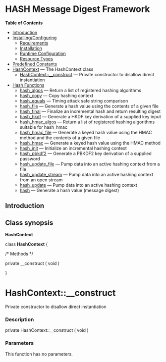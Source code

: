 HASH Message Digest Framework
=============================

**Table of Contents**

-   [Introduction](/intro/hash.html)
-   [Installing/Configuring](/hash/setup.html)
    -   [Requirements](/hash/setup.html#Requirements)
    -   [Installation](/hash/setup.html#Installation)
    -   [Runtime
        Configuration](/hash/setup.html#Runtime%20Configuration)
    -   [Resource Types](/hash/setup.html#Resource%20Types)
-   [Predefined Constants](/hash/constants.html)
-   [HashContext](/class/hashcontext.html) — The HashContext class
    -   [HashContext::\_\_construct](/class/hashcontext.html#HashContext::__construct)
        — Private constructor to disallow direct instantiation
-   [Hash Functions](/ref/hash.html)
    -   [hash\_algos](/ref/hash.html#hash_algos) — Return a list of
        registered hashing algorithms
    -   [hash\_copy](/ref/hash.html#hash_copy) — Copy hashing context
    -   [hash\_equals](/ref/hash.html#hash_equals) — Timing attack safe
        string comparison
    -   [hash\_file](/ref/hash.html#hash_file) — Generate a hash value
        using the contents of a given file
    -   [hash\_final](/ref/hash.html#hash_final) — Finalize an
        incremental hash and return resulting digest
    -   [hash\_hkdf](/ref/hash.html#hash_hkdf) — Generate a HKDF key
        derivation of a supplied key input
    -   [hash\_hmac\_algos](/ref/hash.html#hash_hmac_algos) — Return a
        list of registered hashing algorithms suitable for hash\_hmac
    -   [hash\_hmac\_file](/ref/hash.html#hash_hmac_file) — Generate a
        keyed hash value using the HMAC method and the contents of a
        given file
    -   [hash\_hmac](/ref/hash.html#hash_hmac) — Generate a keyed hash
        value using the HMAC method
    -   [hash\_init](/ref/hash.html#hash_init) — Initialize an
        incremental hashing context
    -   [hash\_pbkdf2](/ref/hash.html#hash_pbkdf2) — Generate a PBKDF2
        key derivation of a supplied password
    -   [hash\_update\_file](/ref/hash.html#hash_update_file) — Pump
        data into an active hashing context from a file
    -   [hash\_update\_stream](/ref/hash.html#hash_update_stream) — Pump
        data into an active hashing context from an open stream
    -   [hash\_update](/ref/hash.html#hash_update) — Pump data into an
        active hashing context
    -   [hash](/ref/hash.html#hash) — Generate a hash value (message
        digest)

Introduction
------------

Class synopsis
--------------

**HashContext**

<span class="ooclass"> class **HashContext** </span> {

/\* Methods \*/

<span class="modifier">private</span> <span
class="methodname">\_\_construct</span> ( <span
class="methodparam">void</span> )

}

HashContext::\_\_construct
==========================

Private constructor to disallow direct instantiation

### Description

<span class="modifier">private</span> <span
class="methodname">HashContext::\_\_construct</span> ( <span
class="methodparam">void</span> )

### Parameters

This function has no parameters.

